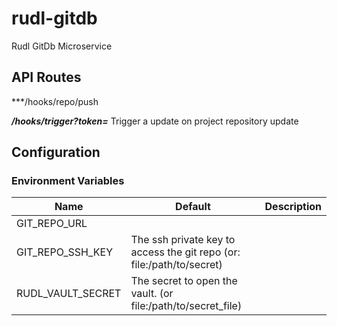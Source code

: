 # rudl-gitdb
Rudl GitDb Microservice



## API Routes

***/hooks/repo/push

***/hooks/trigger?token=<triggerToken>***
Trigger a update on project repository update


## Configuration

### Environment Variables

| Name                  | Default      | Description     |
|-----------------------|--------------|-----------------|
| GIT_REPO_URL          |
| GIT_REPO_SSH_KEY      | The ssh private key to access the git repo (or: file:/path/to/secret) |
| RUDL_VAULT_SECRET     | The secret to open the vault. (or file:/path/to/secret_file) |
